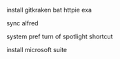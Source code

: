 install
gitkraken bat httpie exa

sync alfred

system pref
turn of spotlight shortcut

install microsoft suite
